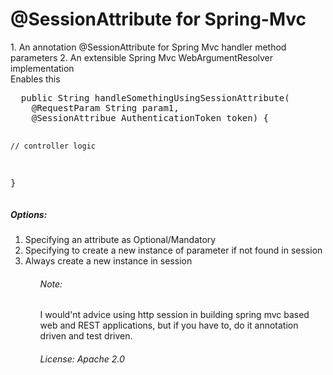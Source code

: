 <h1>@SessionAttribute for Spring-Mvc</h1>
1. An annotation @SessionAttribute for Spring Mvc handler method parameters
2. An extensible Spring Mvc WebArgumentResolver implementation



<div>
  Enables this
  <pre>
  public String handleSomethingUsingSessionAttribute(
    @RequestParam String param1, 
    @SessionAttribue AuthenticationToken token) {
    
    // controller logic
  }
  </pre>
</div>

<h5>Options:</h5>
<ol> 
  <li>Specifying an attribute as Optional/Mandatory</li>
  <li>Specifying to create a new instance of parameter if not found in session</li>
  <li>Always create a new instance in session</li>
<ol>

<h6>Note:</h6>
I would'nt advice using http session in building spring mvc based web and REST applications, 
but if you have to, do it annotation driven and test driven.

<h6>License: Apache 2.0</h6>
